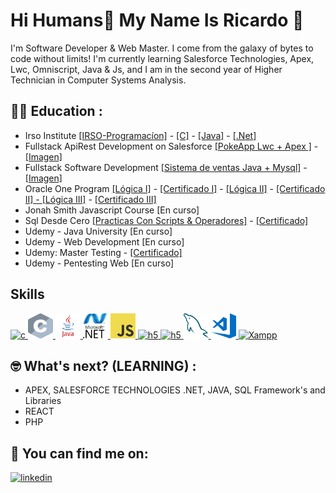### <h1>Hi Humans👋 My Name Is Ricardo :mage: </h1>
I'm Software Developer & Web Master. I come from the galaxy of bytes to code without limits!
I'm currently learning Salesforce Technologies, Apex, Lwc, Omniscript, Java & Js, and I am in the second year of Higher Technician in Computer Systems Analysis.

## 👨‍🏫 Education :
- Irso Institute  <a href="https://github.com/RichardDB7/IRSO-Programacion/blob/main/README.md" target="_blank">[IRSO-Programacíon]</a> - <a href="https://github.com/RichardDB7/IRSO-Programacion/tree/main/C">[C]</a> - <a href="https://github.com/RichardDB7/IRSO-Programacion/tree/main/JAVA">[Java]</a> - <a href="https://github.com/RichardDB7/IRSO-Programacion/tree/main/.NET">[.Net]</a>
- Fullstack ApiRest Development on Salesforce <a href="https://github.com/RichardDB7/PokeAppProyect/blob/main/README.md">[PokeApp Lwc + Apex ]</a> - <a href="https://raw.githubusercontent.com/RichardDB7/PokeAppProyect/main/FinalProyectPicture.png">[Imagen]</a>
- Fullstack Software Development <a href="https://github.com/RichardDB7/SistemaDeVentas/blob/main/README.md">[Sistema de ventas Java + Mysql]</a> - <a href="https://raw.githubusercontent.com/RichardDB7/SistemaDeVentas/main/Sistema.png">[Imagen]</a>
- Oracle One Program <a href="https://github.com/RichardDB7/OracleOne/tree/main/Logica%20I">[Lógica I]</a> - <a href="https://app.aluracursos.com/certificate/ricardodiazbatalla/logica-de-programacion-primeros-pasos">[Certificado I]</a> - <a href="https://github.com/RichardDB7/OracleOne/tree/main/Logica%20II">[Lógica II]</a> - <a href="https://app.aluracursos.com/certificate/ricardodiazbatalla/logica-de-programacion-conceptos-primordiales">[Certificado II] - </a>
<a href="https://github.com/RichardDB7/OracleOne/tree/main/Logica%20III">[Lógica III]</a> - <a href="https://app.aluracursos.com/certificate/ricardodiazbatalla/logica-de-programacion-juegos-animaciones">[Certificado III]</a>
- Jonah Smith Javascript Course [En curso]
- Sql Desde Cero <a href="https://github.com/RichardDB7/SqlScripts">[Practicas Con Scripts & Operadores]</a> - <a href="https://www.udemy.com/certificate/UC-957c6b71-2a24-4820-ab50-c91dfafee8d7/">[Certificado]</a>
- Udemy - Java University [En curso]
- Udemy - Web Development [En curso]
- Udemy: Master Testing - <a href="https://www.udemy.com/certificate/UC-075a91ce-646d-490d-b2c4-f07f682187d8/">[Certificado]</a>
- Udemy - Pentesting Web [En curso]
 
## Skills
<p align="left">
  <a href="https://www.salesforce.com/" target="_blank"> <img src="https://www.salesforce.com/content/dam/sfdc-docs/www/logos/logo-salesforce.svg" alt="c" width="40" height="40"/> </a> 
   <a href="https://www.cprogramming.com/" target="_blank"> <img src="https://github.com/maxiluna/maxiluna/blob/main/c-logo.svg" alt="c" width="40" height="40"/> </a> 
     <a href="https://www.oracle.com/ar/java/technologies/javase/javase-jdk8-downloads.html" target="_blank"> <img src="https://github.com/maxiluna/maxiluna/blob/main/java-logo.svg" alt="python" width="40" height="40"/> </a> 
 <a href="https://www.microsoft.com/es-ar/download/details.aspx?id=30653" target="_blank"> <img src="https://github.com/maxiluna/maxiluna/blob/main/net-logo.svg" alt="net" width="40" height="40"/> </a>
   <a href="https://developer.mozilla.org/es/docs/Learn/JavaScript/First_steps/What_is_JavaScript" target="_blank"> <img src="https://github.com/maxiluna/maxiluna/blob/main/javascript-logo.svg" alt="python" width="40" height="40"/> </a>
 <a href="https://visualstudio.microsoft.com" target="_blank"> <img src="https://upload.wikimedia.org/wikipedia/commons/thumb/6/61/HTML5_logo_and_wordmark.svg/1024px-HTML5_logo_and_wordmark.svg.png" alt="h5" width="40" height="40"/> </a>
 <a href="https://visualstudio.microsoft.com" target="_blank"> <img src="https://upload.wikimedia.org/wikipedia/commons/thumb/d/d5/CSS3_logo_and_wordmark.svg/1452px-CSS3_logo_and_wordmark.svg.png" alt="h5" width="40" height="40"/> </a>
   <a href="https://www.mysql.com" target="_blank"> <img src="https://github.com/maxiluna/maxiluna/blob/main/mysql-logo.svg"alt="python"width="40"height="40"/> </a> 
   <a href="https://visualstudio.microsoft.com" target="_blank"> <img src="https://github.com/maxiluna/maxiluna/blob/main/visual-studio-code.svg" alt="visualstudio" width="40" height="40"/> </a>
 <a href="https://visualstudio.microsoft.com" target="_blank"> <img src="http://www.expertosdecomputadoras.com/wp-content/uploads/2012/02/como%20instalar%20xampp%20eaccelerator%20en%20un%20mac.png" alt="Xampp" width="40" height="40"/> </a>

 
 
</p>

## 🤓 What's next? (LEARNING) :
- APEX, SALESFORCE TECHNOLOGIES .NET, JAVA, SQL Framework's and Libraries
- REACT
- PHP

## 🤟 You can find me on:
  <a href="https://www.linkedin.com/in/ricardo-diaz-15186b1b8/" target="blank" rel="noopener">
    <img src='https://cdn.jsdelivr.net/npm/simple-icons@3.0.1/icons/linkedin.svg' alt='linkedin' height='32'> 
  </a>

<!--
**RichardDB7/RichardDB7** is a ✨ _special_ ✨ repository because its `README.md` (this file) appears on your GitHub profile.

Here are some ideas to get you started:

- 🔭 I’m currently working on ...
- 🌱 I’m currently learning ...
- 👯 I’m looking to collaborate on ...
- 🤔 I’m looking for help with ...
- 💬 Ask me about ...
- 📫 How to reach me: ...
- 😄 Pronouns: ...
- ⚡ Fun fact: ...
-->
